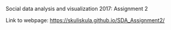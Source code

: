 Social data analysis and visualization 2017: Assignment 2

Link to webpage: https://skuliskula.github.io/SDA_Assignment2/
